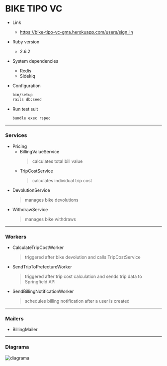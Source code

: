 # BIKE TIPO VC

- Link
  - https://bike-tipo-vc-gma.herokuapp.com/users/sign_in

- Ruby version
  - 2.6.2

- System dependencies 
  - Redis
  - Sidekiq

- Configuration

  ```sh
  bin/setup
  rails db:seed
  ```
- Run test suit

  ```sh
  bundle exec rspec
  ```
 
---

### Services
  - Pricing
    - BillingValueService
      > calculates total bill value
    - TripCostService
      > calculates individual trip cost
  - DevolutionService
    > manages bike devolutions
  - WithdrawService
    > manages bike withdraws

---

### Workers
  - CalculateTripCostWorker
    > triggered after bike devolution and calls TripCostService
  - SendTripToPrefectureWorker
    > triggered after trip cost calculation and sends trip data to Springfield API
  - SendBillingNotificationWorker
    > schedules billing notification after a user is created
  
---

### Mailers
  - BillingMailer
  
---
### Diagrama

![diagrama](https://user-images.githubusercontent.com/56936297/94695725-a6ed6a00-030c-11eb-90e3-2c6186a59f55.png)
